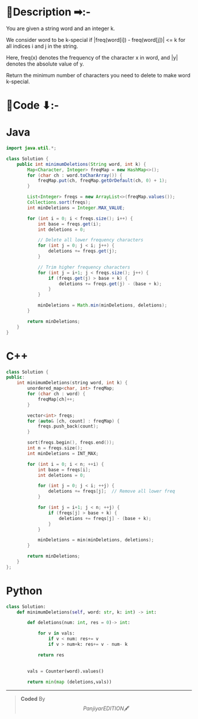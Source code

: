 # 📍Description ➡:-
<!-- Describe your first thoughts on how to solve this problem. -->
You are given a string word and an integer k.

We consider word to be k-special if |freq(word[i]) - freq(word[j])| <= k for all indices i and j in the string.

Here, freq(x) denotes the frequency of the character x in word, and |y| denotes the absolute value of y.

Return the minimum number of characters you need to delete to make word k-special.


# 📝Code ⬇:-


# Java
```java []
import java.util.*;

class Solution {
    public int minimumDeletions(String word, int k) {
        Map<Character, Integer> freqMap = new HashMap<>();
        for (char ch : word.toCharArray()) {
            freqMap.put(ch, freqMap.getOrDefault(ch, 0) + 1);
        }

        List<Integer> freqs = new ArrayList<>(freqMap.values());
        Collections.sort(freqs);
        int minDeletions = Integer.MAX_VALUE;

        for (int i = 0; i < freqs.size(); i++) {
            int base = freqs.get(i);
            int deletions = 0;

            // Delete all lower frequency characters
            for (int j = 0; j < i; j++) {
                deletions += freqs.get(j);
            }

            // Trim higher frequency characters
            for (int j = i+1; j < freqs.size(); j++) {
                if (freqs.get(j) > base + k) {
                    deletions += freqs.get(j) - (base + k);
                }
            }

            minDeletions = Math.min(minDeletions, deletions);
        }

        return minDeletions;
    }
}

```

# C++
``` cpp []
class Solution {
public:
    int minimumDeletions(string word, int k) {
        unordered_map<char, int> freqMap;
        for (char ch : word) {
            freqMap[ch]++;
        }

        vector<int> freqs;
        for (auto& [ch, count] : freqMap) {
            freqs.push_back(count);
        }

        sort(freqs.begin(), freqs.end());
        int n = freqs.size();
        int minDeletions = INT_MAX;

        for (int i = 0; i < n; ++i) {
            int base = freqs[i];
            int deletions = 0;

            for (int j = 0; j < i; ++j) {
                deletions += freqs[j];  // Remove all lower freq
            }

            for (int j = i+1; j < n; ++j) {
                if (freqs[j] > base + k) {
                    deletions += freqs[j] - (base + k);
                }
            }

            minDeletions = min(minDeletions, deletions);
        }

        return minDeletions;
    }
};
```

# Python
``` python []
class Solution:
    def minimumDeletions(self, word: str, k: int) -> int:

        def deletions(num: int, res = 0)-> int:

            for v in vals:
                if v < num: res+= v
                if v > num+k: res+= v - num- k

            return res     
        

        vals = Counter(word).values()
        
        return min(map (deletions,vals))     
```

---

>    **Coded** By $$Panjiyar EDITION 🖋  $$

               
